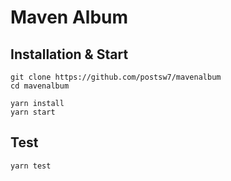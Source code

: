 # Maven Album

## Installation & Start

```
git clone https://github.com/postsw7/mavenalbum
cd mavenalbum

yarn install
yarn start
```

## Test

```
yarn test
```
